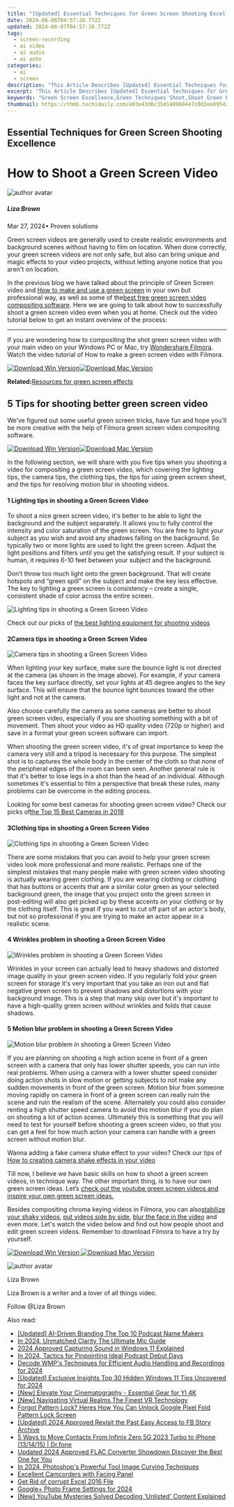 ```yaml
---
title: "[Updated] Essential Techniques for Green Screen Shooting Excellence"
date: 2024-06-06T04:57:26.772Z
updated: 2024-06-07T04:57:26.772Z
tags: 
  - screen-recording
  - ai video
  - ai audio
  - ai auto
categories: 
  - ai
  - screen
description: "This Article Describes [Updated] Essential Techniques for Green Screen Shooting Excellence"
excerpt: "This Article Describes [Updated] Essential Techniques for Green Screen Shooting Excellence"
keywords: "Green Screen Excellence,Green Techniques Shoot,Shoot Green Excellence,Essential Green Shooting,Screen Shooting Tips,Film Green Excellently,Excellent Screen Technique"
thumbnail: https://thmb.techidaily.com/e03e43d6c35d148960447c0d2ee89542320d7730a8e124f95538e772fc1bdf8a.jpg
---
```


## Essential Techniques for Green Screen Shooting Excellence

# How to Shoot a Green Screen Video

![author avatar](https://lh5.googleusercontent.com/-AIMmjowaFs4/AAAAAAAAAAI/AAAAAAAAABc/Y5UmwDaI7HU/s250-c-k/photo.jpg)

##### Liza Brown

 Mar 27, 2024• Proven solutions

Green screen videos are generally used to create realistic environments and background scenes without having to film on location. When done correctly, your green screen videos are not only safe, but also can bring unique and magic effects to your video projects, without letting anyone notice that you aren't on location.

In the previous blog we have talked about the principle of Green Screen video and [How to make and use a green screen](https://tools.techidaily.com/wondershare/filmora/download/) in your own but professional way, as well as some of the[best free green screen video compositing software](https://tools.techidaily.com/wondershare/filmora/download/). Here we are going to talk about how to successfully shoot a green screen video even when you at home. Check out the video tutorial below to get an instant overview of the process:

---

If you are wondering how to compositing the shot green screen video with your main video on your Windows PC or Mac, try [Wondershare Filmora](https://tools.techidaily.com/wondershare/filmora/download/). Watch the video tutorial of How to make a green screen video with Filmora.

[![Download Win Version](https://images.wondershare.com/filmora/guide/download-btn-win.jpg)](https://tools.techidaily.com/wondershare/filmora/download/)[![Download Mac Version](https://images.wondershare.com/filmora/guide/download-btn-mac.jpg)](https://tools.techidaily.com/wondershare/filmora/download/)

**Related:**[Resources for green screen effects](https://tools.techidaily.com/wondershare/filmora/download/)

## 5 Tips for shooting better green screen video

We’ve figured out some useful green screen tricks, have fun and hope you’ll be more creative with the help of Filmora green screen video compositing software.

[![Download Win Version](https://images.wondershare.com/filmora/guide/download-btn-win.jpg)](https://tools.techidaily.com/wondershare/filmora/download/)[![Download Mac Version](https://images.wondershare.com/filmora/guide/download-btn-mac.jpg)](https://tools.techidaily.com/wondershare/filmora/download/)

In the following section, we will share with you five tips when you shooting a video for compositing a green screen video, which covering the lighting tips, the camera tips, the clothing tips, the tips for using green screen sheet, and the tips for resolving motion blur in shooting videos.

#### 1 Lighting tips in shooting a Green Screen Video

To shoot a nice green screen video, it's better to be able to light the background and the subject separately. It allows you to fully control the intensity and color saturation of the green screen. You are free to light your subject as you wish and avoid any shadows falling on the background. So typically two or more lights are used to light the green screen. Adjust the light positions and filters until you get the satisfying result. If your subject is human, it requires 6-10 feet between your subject and the background.

Don’t throw too much light onto the green background. That will create hotspots and “green spill” on the subject and make the key less effective. The key to lighting a green screen is consistency – create a single, consistent shade of color across the entire screen.

![Lighting tips in shooting a Green Screen Video](https://images.wondershare.com/images/multimedia/video-editor/green-screen-lighting-tips.png)

Check out our picks of [the best lighting equipment for shooting videos](https://tools.techidaily.com/wondershare/filmora/download/)

#### 2Camera tips in shooting a Green Screen Video

![Camera tips in shooting a Green Screen Video](https://images.wondershare.com/images/multimedia/video-editor/green-screen-mistake-6.png)

When lighting your key surface, make sure the bounce light is not directed at the camera (as shown in the image above). For example, if your camera faces the key surface directly, set your lights at 45 degree angles to the key surface. This will ensure that the bounce light bounces toward the other light and not at the camera.

Also choose carefully the camera as some cameras are better to shoot green screen video, especially if you are shooting something with a bit of movement. Then shoot your video as HD quality video (720p or higher) and save in a format your green screen software can import.

When shooting the green screen video, it's of great importance to keep the camera very still and a tripod is necessary for this purpose. The simplest shot is to captures the whole body in the center of the cloth so that none of the peripheral edges of the room can been seen. Another general rule is that it's better to lose legs in a shot than the head of an individual. Although sometimes it's essential to film a perspective that break these rules, many problems can be overcome in the editing process.

Looking for some best cameras for shooting green screen video? Check our picks of[the Top 15 Best Cameras in 2018](https://tools.techidaily.com/wondershare/filmora/download/)

#### 3Clothing tips in shooting a Green Screen Video

![Clothing tips in shooting a Green Screen Video](https://images.wondershare.com/images/multimedia/video-editor/green-screen-mistake-1.jpg)

There are some mistakes that you can avoid to help your green screen video look more professional and more realistic. Perhaps one of the simplest mistakes that many people make with green screen video shooting is actually wearing green clothing. If you are wearing clothing or clothing that has buttons or accents that are a similar color green as your selected background green, the image that you project onto the green screen in post-editing will also get picked up by these accents on your clothing or by the clothing itself. This is great if you want to cut off part of an actor's body, but not so professional if you are trying to make an actor appear in a realistic scene.

#### 4 Wrinkles problem in shooting a Green Screen Video

![Wrinkles problem in shooting a Green Screen Video](https://images.wondershare.com/images/multimedia/video-editor/green-screen-mistake-2.png)

Wrinkles in your screen can actually lead to heavy shadows and distorted image quality in your green screen video. If you regularly fold your green screen for storage it's very important that you take an iron out and flat negative green screen to prevent shadows and distortions with your background image. This is a step that many skip over but it's important to have a high-quality green screen without wrinkles and folds that cause shadows.

#### 5 Motion blur problem in shooting a Green Screen Video

![Motion blur problem in shooting a Green Screen Video](https://images.wondershare.com/images/multimedia/video-editor/green-screen-mistake-4.png)

If you are planning on shooting a high action scene in front of a green screen with a camera that only has lower shutter speeds, you can run into real problems. When using a camera with a lower shutter speed consider doing action shots in slow motion or getting subjects to not make any sudden movements in front of the green screen. Motion blur from someone moving rapidly on camera in front of a green screen can really ruin the scene and ruin the realism of the scene. Alternately you could also consider renting a high shutter speed camera to avoid this motion blur if you do plan on shooting a lot of action scenes. Ultimately this is something that you will need to test for yourself before shooting a green screen video, so that you can get a feel for how much action your camera can handle with a green screen without motion blur.

Wanna adding a fake camera shake effect to your video? Check our tips of [How to creating camera shake effects in your video](https://tools.techidaily.com/wondershare/filmora/download/)

Till now, I believe we have basic skills on how to shoot a green screen videos, in technique way. The other important thing, is to have our own green screen ideas. Let’s [check out the youtube green screen videos and inspire your own green screen ideas.](https://tools.techidaily.com/wondershare/filmora/download/)

Besides compositing chroma keying videos in Filmora, you can also[stabilize your shaky videos](https://tools.techidaily.com/wondershare/filmora/download/), [put videos side by side](https://tools.techidaily.com/wondershare/filmora/download/), [blur the face in the video](https://tools.techidaily.com/wondershare/filmora/download/) and even more. Let's watch the video below and find out how people shoot and edit green screen videos. Remember to download Filmora to have a try by yourself.

[![Download Win Version](https://images.wondershare.com/filmora/guide/download-btn-win.jpg) ](https://tools.techidaily.com/wondershare/filmora/download/) [![Download Mac Version](https://images.wondershare.com/filmora/guide/download-btn-mac.jpg) ](https://tools.techidaily.com/wondershare/filmora/download/)

![author avatar](https://lh5.googleusercontent.com/-AIMmjowaFs4/AAAAAAAAAAI/AAAAAAAAABc/Y5UmwDaI7HU/s250-c-k/photo.jpg)

Liza Brown

Liza Brown is a writer and a lover of all things video.

Follow @Liza Brown


<ins class="adsbygoogle"
     style="display:block"
     data-ad-format="autorelaxed"
     data-ad-client="ca-pub-7571918770474297"
     data-ad-slot="1223367746"></ins>



<ins class="adsbygoogle"
     style="display:block"
     data-ad-client="ca-pub-7571918770474297"
     data-ad-slot="8358498916"
     data-ad-format="auto"
     data-full-width-responsive="true"></ins>


<span class="atpl-alsoreadstyle">Also read:</span>
<div><ul>
<li><a href="https://vp-tips.techidaily.com/updated-ai-driven-branding-the-top-10-podcast-name-makers/"><u>[Updated] AI-Driven Branding  The Top 10 Podcast Name Makers</u></a></li>
<li><a href="https://vp-tips.techidaily.com/in-2024-unmatched-clarity-the-ultimate-mic-guide/"><u>In 2024, Unmatched Clarity  The Ultimate Mic Guide</u></a></li>
<li><a href="https://vp-tips.techidaily.com/2024-approved-capturing-sound-in-windows-11-explained/"><u>2024 Approved  Capturing Sound in Windows 11 Explained</u></a></li>
<li><a href="https://vp-tips.techidaily.com/in-2024-tactics-for-pinpointing-ideal-podcast-debut-days/"><u>In 2024, Tactics for Pinpointing Ideal Podcast Debut Days</u></a></li>
<li><a href="https://vp-tips.techidaily.com/decode-wmps-techniques-for-efficient-audio-handling-and-recordings-for-2024/"><u>Decode WMP's Techniques for Efficient Audio Handling and Recordings for 2024</u></a></li>
<li><a href="https://vp-tips.techidaily.com/updated-exclusive-insights-top-30-hidden-windows-11-tips-uncovered-for-2024/"><u>[Updated] Exclusive Insights  Top 30 Hidden Windows 11 Tips Uncovered for 2024</u></a></li>
<li><a href="https://vp-tips.techidaily.com/new-elevate-your-cinematography-essential-gear-for-yi-4k/"><u>[New] Elevate Your Cinematography - Essential Gear for YI 4K</u></a></li>
<li><a href="https://vp-tips.techidaily.com/new-navigating-virtual-realms-the-finest-vr-technology/"><u>[New] Navigating Virtual Realms  The Finest VR Technology</u></a></li>
<li><a href="https://unlock-android.techidaily.com/forgot-pattern-lock-heres-how-you-can-unlock-google-pixel-fold-pattern-lock-screen-by-drfone-android/"><u>Forgot Pattern Lock? Heres How You Can Unlock Google Pixel Fold Pattern Lock Screen</u></a></li>
<li><a href="https://facebook-videos.techidaily.com/updated-2024-approved-revisit-the-past-easy-access-to-fb-story-archive/"><u>[Updated] 2024 Approved  Revisit the Past  Easy Access to FB Story Archive</u></a></li>
<li><a href="https://blog-min.techidaily.com/5-ways-to-move-contacts-from-infinix-zero-5g-2023-turbo-to-iphone-131415-drfone-by-drfone-transfer-from-android-transfer-from-android/"><u>5 Ways to Move Contacts From Infinix Zero 5G 2023 Turbo to iPhone (13/14/15) | Dr.fone</u></a></li>
<li><a href="https://ai-video-tools.techidaily.com/updated-2024-approved-flac-converter-showdown-discover-the-best-one-for-you/"><u>Updated 2024 Approved FLAC Converter Showdown Discover the Best One for You</u></a></li>
<li><a href="https://extra-support.techidaily.com/in-2024-photoshops-powerful-tool-image-curving-techniques/"><u>In 2024, Photoshop's Powerful Tool  Image Curving Techniques</u></a></li>
<li><a href="https://extra-lessons.techidaily.com/excellent-camcorders-with-facing-panel/"><u>Excellent Camcorders with Facing Panel</u></a></li>
<li><a href="https://phone-solutions.techidaily.com/get-rid-of-corrupt-excel-2016-file-by-stellar-guide/"><u>Get Rid of corrupt Excel 2016 File</u></a></li>
<li><a href="https://facebook-videos.techidaily.com/googleplus-photo-frame-settings-for-2024/"><u>Google+ Photo Frame Settings for 2024</u></a></li>
<li><a href="https://facebook-video-share.techidaily.com/new-youtube-mysteries-solved-decoding-unlisted-content-explained/"><u>[New] YouTube Mysteries Solved  Decoding 'Unlisted' Content Explained</u></a></li>
</ul></div>

